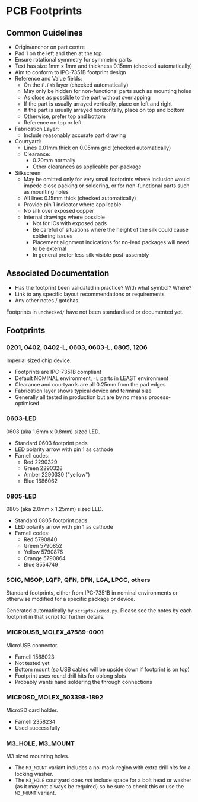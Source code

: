 # PCB Footprints

## Common Guidelines
* Origin/anchor on part centre
* Pad 1 on the left and then at the top
* Ensure rotational symmetry for symmetric parts
* Text has size 1mm x 1mm and thickness 0.15mm (checked automatically)
* Aim to conform to IPC-7351B footprint design
* Reference and Value fields:
    * On the `F.Fab` layer (checked automatically)
    * May only be hidden for non-functional parts such as mounting holes
    * As close as possible to the part without overlapping
    * If the part is usually arrayed vertically, place on left and right
    * If the part is usually arrayed horizontally, place on top and bottom
    * Otherwise, prefer top and bottom
    * Reference on top or left
* Fabrication Layer:
    * Include reasonably accurate part drawing
* Courtyard:
    * Lines 0.01mm thick on 0.05mm grid (checked automatically)
    * Clearance:
        * 0.20mm normally
        * Other clearances as applicable per-package
* Silkscreen:
    * May be omitted only for very small footprints where inclusion would 
      impede close packing or soldering, or for non-functional parts such as 
      mounting holes
    * All lines 0.15mm thick (checked automatically)
    * Provide pin 1 indicator where applicable
    * No silk over exposed copper
    * Internal drawings where possible
        * Not for ICs with exposed pads
        * Be careful of situations where the height of the silk could cause 
          soldering issues
        * Placement alignment indications for no-lead packages will need to be 
          external
        * In general prefer less silk visible post-assembly

## Associated Documentation
* Has the footprint been validated in practice? With what symbol? Where?
* Link to any specific layout recommendations or requirements
* Any other notes / gotchas

Footprints in `unchecked/` have not been standardised or documented yet.

## Footprints

### 0201, 0402, 0402-L, 0603, 0603-L, 0805, 1206

Imperial sized chip device.

 * Footprints are IPC-7351B compliant
 * Default NOMINAL environment, `-L` parts in LEAST environment
 * Clearance and courtyards are all 0.25mm from the pad edges
 * Fabrication layer shows typical device and terminal size
 * Generally all tested in production but are by no means process-optimised

### 0603-LED

0603 (aka 1.6mm x 0.8mm) sized LED.

 * Standard 0603 footprint pads
 * LED polarity arrow with pin 1 as cathode
 * Farnell codes:
    * Red 2290329
    * Green 2290328
    * Amber 2290330 ("yellow")
    * Blue 1686062

### 0805-LED

0805 (aka 2.0mm x 1.25mm) sized LED.

 * Standard 0805 footprint pads
 * LED polarity arrow with pin 1 as cathode
 * Farnell codes:
    * Red 5790840
    * Green 5790852
    * Yellow 5790876
    * Orange 5790864
    * Blue 8554749

### SOIC, MSOP, LQFP, QFN, DFN, LGA, LPCC, others

Standard footprints, either from IPC-7351B in nominal environments or otherwise 
modified for a specific package or device.

Generated automatically by `scripts/icmod.py`. Please see the notes by each 
footprint in that script for further details.

### MICROUSB_MOLEX_47589-0001

MicroUSB connector.

 * Farnell 1568023
 * Not tested yet
 * Bottom mount (so USB cables will be upside down if footprint is on top)
 * Footprint uses round drill hits for oblong slots
 * Probably wants hand soldering the through connections

### MICROSD_MOLEX_503398-1892

MicroSD card holder.

 * Farnell 2358234
 * Used successfully

### M3_HOLE, M3_MOUNT

M3 sized mounting holes.

 * The `M3_MOUNT` variant includes a no-mask region with extra drill hits for a 
   locking washer.
 * The `M3_HOLE` courtyard does _not_ include space for a bolt head or washer 
   (as it may not always be required) so be sure to check this or use the 
   `M3_MOUNT` variant. 
